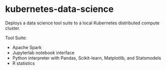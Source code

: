 # kubernetes-data-science
Deploys a data science tool suite to a local Kubernetes distributed compute cluster.

Tool Suite:
  - Apache Spark
  - Jupyterlab notebook interface
  - Python interpreter with Pandas, Scikit-learn, Matplotlib, and Statsmodels
  - R statistics
